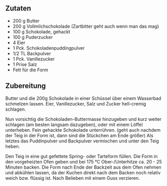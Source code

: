 ## Zutaten
- 200 g Butter
- 200 g Vollmilchschokolade (Zartbitter geht auch wenn man das mag)
- 100 g Schokolade, gehackt
- 100 g Puderzucker
- 4 Eier
- 1 Pck. Schokoladenpuddingpulver
- 1/2 TL Backpulver
- 1 Pck. Vanillezucker
- 1 Prise Salz
- Fett für die Form

## Zubereitung
Butter und die 200g Schokolade in einer Schüssel über einem Wasserbad schmelzen lassen.
Eier, Vanillezucker, Salz und Zucker hell-cremig schlagen.

Nun vorsichtig die Schokoladen-Buttermasse hinzugeben und kurz weiter schlagen (am besten langsam dazugeben), oder mit einem Löffel unterheben.
Fein gehackte Schokolade unterrühren. (geht auch nachdem der Teig in der Form ist, dann sind die Stückchen am Ende größer)
Als letztes das Puddinpulver und Backpulver vermischen und unter den Teig heben.

Den Teig in eine gut gefettete Spring- oder Tarteform füllen.
Die Form in den vorgeheizten Ofen geben und bei 175 °C Ober-/Unterhitze ca. 20 - 25 Minuten backen.
Die Form nach Ende der Backzeit aus dem Ofen nehmen und abkühlen lassen, da der Kuchen direkt nach dem Backen noch relativ weich bzw. flüssig ist. 
Nach Belieben mit einem Guss verzieren.
